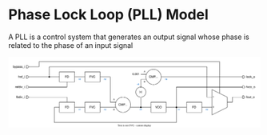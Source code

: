 # Phase Lock Loop (PLL) Model
A PLL is a control system that generates an output signal whose phase is related to the phase of an input signal

<img src=../diagrams/pll_model.svg>
